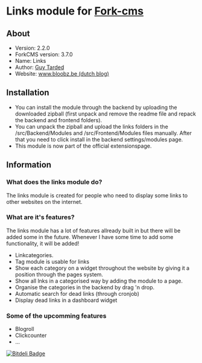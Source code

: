 # Links module for [Fork-cms](http://www.fork-cms.com)

## About
* Version: 2.2.0
* ForkCMS version: 3.7.0
* Name: Links
* Author: [Guy Tarded](http://www.bloobz.be/contact)
* Website: [www.bloobz.be (dutch blog)](http://www.bloobz.be) 

## Installation
* You can install the module through the backend by uploading the downloaded zipball (first unpack and remove the readme file and repack the backend and frontend folders).
* You can unpack the zipball and upload the links folders in the /src/Backend/Modules and /src/Frontend/Modules files manually. After that you need to click install in the backend settings/modules page.
* This module is now part of the official extensionspage.

## Information
### What does the links module do?   
The links module is created for people who need to display some links to other websites on the internet.

### What are it's features?
The links module has a lot of features allready built in but there will be added some in the future. Whenever I have some time to add some functionality, it will be added!

* Linkcategories.
* Tag module is usable for links
* Show each category on a widget throughout the website by giving it a position through the pages system.
* Show all lnks in a categorised way by adding the module to a page.
* Organise the categories in the backend by drag 'n drop.
* Automatic search for dead links (through cronjob)
* Display dead links in a dashboard widget

### Some of the upcomming features
* Blogroll
* Clickcounter
* ...


[![Bitdeli Badge](https://d2weczhvl823v0.cloudfront.net/guytarded/forkcms-links-module/trend.png)](https://bitdeli.com/free "Bitdeli Badge")
